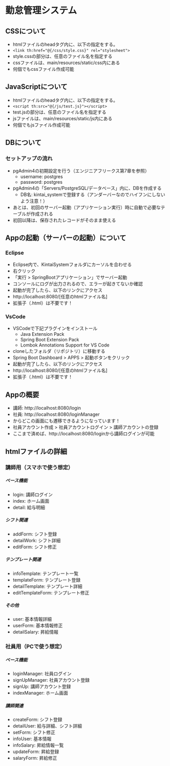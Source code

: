 # 勤怠管理システム

## CSSについて
- htmlファイルのheadタグ内に、以下の指定をする。
- ``` <link th:href="@{/css/style.css}" rel="stylesheet"> ```
- style.cssの部分は、任意のファイル名を指定する
- cssファイルは、main/resources/static/css内にある
- 何個でもcssファイル作成可能
  
## JavaScriptについて
- htmlファイルのheadタグ内に、以下の指定をする。
- ``` <script th:src="@{/js/test.js}"></script> ```
- test.jsの部分は、任意のファイル名を指定する
- jsファイルは、main/resources/static/js内にある
- 何個でもjsファイル作成可能

## DBについて
### セットアップの流れ
- pgAdmin4の初期設定を行う（エンジニアフリークス第7章を参照）
  - username: postgres
  - password: postgres
- pgAdmin4の「Servers/PostgreSQL/データベース」内に、DBを作成する
  - DB名: kintai_systemで登録する（アンダーバーなのでハイフンにしないよう注意！）
- あとは、初回のサーバー起動（アプリケーション実行）時に自動で必要なテーブルが作成される
- 初回以降は、保存されたレコードがそのまま使える

## Appの起動（サーバーの起動）について
### Eclipse
- Eclipse内で、KintaiSystemフォルダにカーソルを合わせる
- 右クリック
- 「実行 > SpringBootアプリケーション」でサーバー起動
- コンソールにログが出力されるので、エラーが起きてないか確認
- 起動が完了したら、以下のリンクにアクセス
- http://localhost:8080/[任意のhtmlファイル名]
- 拡張子（.html）は不要です！
### VsCode
- VSCodeで下記プラグインをインストール
  - Java Extension Pack
  - Spring Boot Extension Pack
  - Lombok Annotations Support for VS Code
- cloneしたフォルダ（リポジトリ）に移動する
- Spring Boot Dashboard > APPS > 起動ボタンをクリック
- 起動が完了したら、以下のリンクにアクセス
- http://localhost:8080/[任意のhtmlファイル名]
- 拡張子（.html）は不要です！
  
## Appの概要
- 講師: http://localhost:8080/login
- 社員: http://localhost:8080/loginManager
- からどこの画面にも遷移できるようになっています！
- 社員アカウント作成 > 社員アカウントログイン > 講師アカウントの登録
- ここまで済めば、http://localhost:8080/loginから講師ログインが可能

## htmlファイルの詳細
### 講師用（スマホで使う想定）
##### ベース機能
- login: 講師ログイン
- index: ホーム画面
- detail: 給与明細
##### シフト関連
- addForm: シフト登録
- detailWork: シフト詳細
- editForm: シフト修正
##### テンプレート関連
- infoTemplate: テンプレート一覧
- templateForm: テンプレート登録
- detailTemplate: テンプレート詳細
- editTemplateForm: テンプレート修正
##### その他
- user: 基本情報詳細
- userForm: 基本情報修正
- detailSalary: 昇給情報
### 社員用（PCで使う想定）
##### ベース機能
- loginManager: 社員ログイン
- signUpManager: 社員アカウント登録
- signUp: 講師アカウント登録
- indexManager: ホーム画面
##### 講師関連
- createForm: シフト登録
- detailUser: 給与詳細、シフト詳細
- setForm: シフト修正
- infoUser: 基本情報
- infoSalary: 昇給情報一覧
- updateForm: 昇給登録
- salaryForm: 昇給修正
